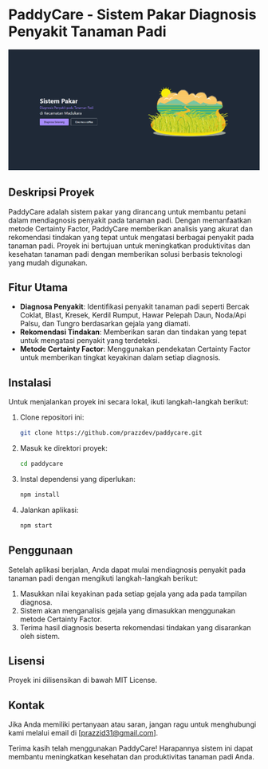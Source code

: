 # PaddyCare - Sistem Pakar Diagnosis Penyakit Tanaman Padi

![PaddyCare Logo](https://github.com/prazzdev/paddycare/blob/main/public/assets/images/paddycare.png)

## Deskripsi Proyek
PaddyCare adalah sistem pakar yang dirancang untuk membantu petani dalam mendiagnosis penyakit pada tanaman padi. Dengan memanfaatkan metode Certainty Factor, PaddyCare memberikan analisis yang akurat dan rekomendasi tindakan yang tepat untuk mengatasi berbagai penyakit pada tanaman padi. Proyek ini bertujuan untuk meningkatkan produktivitas dan kesehatan tanaman padi dengan memberikan solusi berbasis teknologi yang mudah digunakan.

## Fitur Utama
- **Diagnosa Penyakit**: Identifikasi penyakit tanaman padi seperti Bercak Coklat, Blast, Kresek, Kerdil Rumput, Hawar Pelepah Daun, Noda/Api Palsu, dan Tungro berdasarkan gejala yang diamati.
- **Rekomendasi Tindakan**: Memberikan saran dan tindakan yang tepat untuk mengatasi penyakit yang terdeteksi.
- **Metode Certainty Factor**: Menggunakan pendekatan Certainty Factor untuk memberikan tingkat keyakinan dalam setiap diagnosis.

## Instalasi
Untuk menjalankan proyek ini secara lokal, ikuti langkah-langkah berikut:

1. Clone repositori ini:
   ```bash
   git clone https://github.com/prazzdev/paddycare.git
2. Masuk ke direktori proyek:
   ```bash
   cd paddycare
3. Instal dependensi yang diperlukan:
   ```bash
   npm install
5. Jalankan aplikasi:
   ```bash
   npm start

## Penggunaan
Setelah aplikasi berjalan, Anda dapat mulai mendiagnosis penyakit pada tanaman padi dengan mengikuti langkah-langkah berikut:
1. Masukkan nilai keyakinan pada setiap gejala yang ada pada tampilan diagnosa.
2. Sistem akan menganalisis gejala yang dimasukkan menggunakan metode Certainty Factor.
3. Terima hasil diagnosis beserta rekomendasi tindakan yang disarankan oleh sistem.

## Lisensi
Proyek ini dilisensikan di bawah MIT License.

## Kontak
Jika Anda memiliki pertanyaan atau saran, jangan ragu untuk menghubungi kami melalui email di [prazzid31@gmail.com].

Terima kasih telah menggunakan PaddyCare! Harapannya sistem ini dapat membantu meningkatkan kesehatan dan produktivitas tanaman padi Anda.
